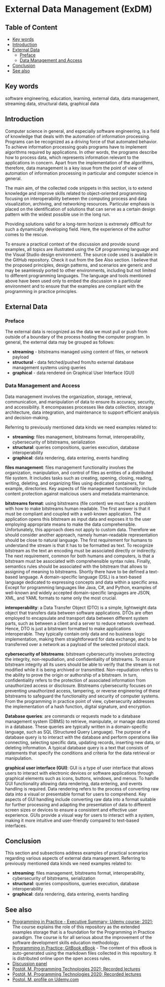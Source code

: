<!--
//____________________________________________________________________________________________________________________________________
//
//  Copyright (C) 2024, Mariusz Postol LODZ POLAND.
//
//  To be in touch join the community by pressing the `Watch` button and get started commenting using the discussion panel at
//
//  https://github.com/mpostol/TP/discussions/182
//
//  by introducing yourself and telling us what you do with this community.
//_____________________________________________________________________________________________________________________________________
-->

# External Data Management (ExDM) <!-- omit in toc -->

## Table of Content <!-- omit in toc -->

- [Key words](#key-words)
- [Introduction](#introduction)
- [External Data](#external-data)
  - [Preface](#preface)
  - [Data Management and Access](#data-management-and-access)
- [Conclusion](#conclusion)
- [See also](#see-also)

## Key words

software engineering, education, learning, external data, data management, streaming data, structural data, graphical data

## Introduction

Computer science in general, and especially software engineering, is a field of knowledge that deals with the automation of information processing. Programs can be recognized as a driving force of that automated behavior. To achieve information processing goals programs have to implement algorithms required by applications. In other words, the programs describe how to process data, which represents information relevant to the applications in concern. Apart from the implementation of the algorithms, therefore, data management is a key issue from the point of view of automation of information processing in particular and computer science in general.

The main aim, of the collected code snippets in this section, is to extend knowledge and improve skills related to object-oriented programming focusing on interoperability between the computing process and data visualization, archiving, and networking resources. Particular emphasis is placed on the identification of solutions that can serve as a certain design pattern with the widest possible use in the long run.

Providing solutions valid for a long-term horizon is extremely difficult for such a dynamically developing field. Here, the experience of the author comes to the rescue.

To ensure a practical context of the discussion and provide sound examples, all topics are illustrated using the C\# programming language and the Visual Studio design environment. The source code used is available in the GitHub repository. Check it out from the See Also section. I believe that the proposed principles, design patterns, and scenarios are generic and may be seamlessly ported to other environments, including but not limited to different programming languages. The language and tools mentioned above have been used only to embed the discussion in a particular environment and to ensure that the examples are compliant with the programming in practice principles.

## External Data

### Preface

The external data is recognized as the data we must pull or push from outside of a boundary of the process hosting the computer program. In general, the external data may be grouped as follows:

- **streaming** - bitstreams managed using content of files, or network payload
- **structural** - data fetched/pushed from/to external database management systems using queries
- **graphical** - data rendered on Graphical User Interface (GUI)

### Data Management and Access

Data management involves the organization, storage, retrieval, communication, and manipulation of data to ensure its accuracy, security, and accessibility. It encompasses processes like data collection, storage architecture, data integration, and maintenance to support efficient analysis and decision-making.

Referring to previously mentioned data kinds we need examples related to:

- **streaming**: files management, bitstreams format, interoperability, cybersecurity of bitstreams, serialization
- **structural**: queries compositions, queries execution, database interoperability
- **graphical**: data rendering, data entering, events handling

**files management**: files management functionality involves the organization, manipulation, and control of files as entities of a distributed file system. It includes tasks such as creating, opening, closing, reading, writing, deleting, and organizing files using dedicated containers, for example, directories. Key aspects of file management functionality include content protection against malicious users and metadata maintenance.

**bitstreams format**: using bitstreams (file content) we must face a problem with how to make bitstreams human readable. The first answer is that it must be compliant and coupled with a well-known application. The application opens this bitstream as input data and exposes it to the user employing appropriate means to make the data comprehensible. Unfortunately, this approach does not apply to custom data. Therefore we should consider another approach, namely human-readable representation should be close to natural language.  The first requirement for humans to understand the stream is that it has to be formatted as text. To recognize bitstream as the text an encoding must be associated directly or indirectly. The next requirement, common for both humans and computers, is that a bitstream must be associated with comprehensible syntax rules. Finally, semantics rules should be associated with the bitstream that allows to assigning of meaning to bitstreams. Shortly there have to be defined a text-based language. A domain-specific language (DSL) is a text-based language dedicated to expressing concepts and data within a specific area. Except for programming languages like Java, C#, and Python, examples of well-known and widely accepted domain-specific languages are JSON, XML, and YAML formats to name only the most crucial.

**interoperability**: a Data Transfer Object (DTO) is a simple, lightweight data object that transfers data between software applications. DTOs are often employed to encapsulate and transport data between different system parts, such as between a client and a server to reduce network overhead.  Hence, DTO is just a bitstream formatted to make applications interoperable. They typically contain only data and no business logic implementation, making them straightforward for data exchange, and to be transferred over a network as a payload of the selected protocol stack.

**cybersecurity of bitstreams**: bitstream cybersecurity involves protecting the integrity, non-repudiation,  and confidentiality of bitstreams.  To ensure bitstream integrity all its users should be able to verify that the stream is not modified while it is being archived or transmitted. Non-repudiation refers to the ability to prove the origin or authorship of a bitstream. In turn, confidentiality refers to the protection of associated information from unauthorized access or disclosure. Bitstreams cybersecurity focuses on preventing unauthorized access, tampering, or reverse engineering of these bitstreams to safeguard the functionality and security of computer systems. From the programming in practice point of view, cybersecurity addresses the implementation of a hash function, digital signature, and encryption.

**Database queries**: are commands or requests made to a database management system (DBMS) to retrieve, manipulate, or manage data stored in a database. These queries are typically written in a domain-specific language,  such as SQL (Structured Query Language). The purpose of a database query is to interact with the database and perform operations like connecting, selecting specific data, updating records, inserting new data, or deleting information. A typical database query is a text that consists of statements that specify the conditions and criteria for the data retrieval or manipulation.

**graphical user interface (GUI)**: GUI is a type of user interface that allows users to interact with electronic devices or software applications through graphical elements such as icons, buttons, windows, and menus. To handle GUI functionality allowing data rendering,  data entering, and events handling is required. Data rendering refers to the process of converting raw data into a visual or presentable format for users to comprehend. Key aspects of GUI handling include converting raw data into a format suitable for further processing and adapting the presentation of data to different screen sizes or devices to ensure a consistent and effective user experience. GUIs provide a visual way for users to interact with a system, making it more intuitive and user-friendly compared to text-based interfaces.

## Conclusion

This section and subsections address examples of practical scenarios regarding various aspects of external data management. Referring to previously mentioned data kinds we need examples related to:

- **streaming**: files management, bitstreams format, interoperability, cybersecurity of bitstreams, serialization
- **structural**: queries compositions, queries execution, database interoperability
- **graphical**: data rendering, data entering, events handling

## See also

- [Programming in Practice - Executive Summary; Udemy course; 2021][udemyPiPES]; The course explains the role of this repository as the extended examples storage that is a foundation for the Programming in Practice paradigm. The course is for all serious about the improvement of the software development skills education methodology.
- [Programming in Practice; GitBook eBook](https://mpostol.gitbook.io/pip/) - The content of this eBook is auto-generated using the markdown files collected in this repository. It is distributed online upon the open access rules.
- [Discussion panel][Discussion]
- [Postół. M, Programming Technologies 2021; Recorded lectures](https://youtube.com/playlist?list=PLC7zPvgw-YbyWXRTAe9m-ABP9YWmpLvUk)
- [Postół. M, Programming Technologies 2020; Recorded lectures](https://youtube.com/playlist?list=PLC7zPvgw-YbwOD3GaSPl6kzKhDRmmrA-9)
- [Postol. M, profile on Udemy.com][MPUdemy]

[Discussion]: https://github.com/mpostol/TP/discussions
[MPUdemy]: https://www.udemy.com/user/mariusz-postol/
[udemyPiPES]: https://www.udemy.com/course/pipintroduction/?referralCode=E1B8E460A82ECB36A835
